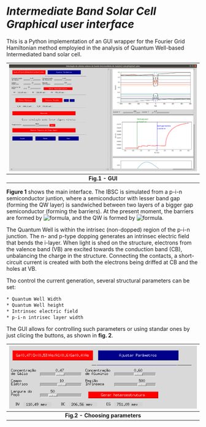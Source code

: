 # *Intermediate Band Solar Cell Graphical user interface*

This is a Python implementation of an GUI wrapper for the Fourier Grid Hamiltonian method employied in the analysis of Quantum Well-based Intermediated 
band solar cell.

| ![plot](figures/IBSC_GUI_main.png) |
|:--:|
| __Fig.1 - GUI__ |



<b>Figure 1</b> shows the main interface. The IBSC is simulated from a p-i-n semiconductor juntion, where a semiconductor with lesser band gap (forming the QW layer) is sandwiched between two layers of a bigger gap semiconductor (forming the barriers). At the present moment, the barriers are formed by ![formula](https://render.githubusercontent.com/render/math?math=Al_xGa_{1-x}As), and the QW is formed by ![formula](https://render.githubusercontent.com/render/math?math=Ga_yIn_{1-y}As). 

The Quantum Well is within the intrisec (non-dopped) region of the p-i-n junction. The n- and p-type dopping generates an intrinsec electric field that bends
the i-layer. When light is shed on the structure, electrons from the valence band (VB) are excited towards the conduction band (CB), unbalancing the charge in the
structure. Connecting the contacts, a short-circuit current is created with both the electrons being driffed at CB and the holes at VB.

Tho control the current generation, several structural parameters can be set:

```
* Quantum Well Width
* Quantum Well height
* Intrinsec electric field
* p-i-n intrisec layer width
```

The GUI allows for controlling such parameters or using standar ones by just clicing the buttons, as shown in __fig. 2__.

| ![plot](figures/GUI-topButs.png) |
|:--:|
| __Fig.2 - Choosing parameters__ |




